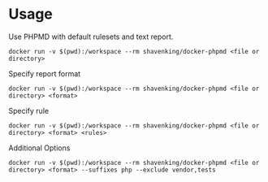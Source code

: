 # Usage

Use PHPMD with default rulesets and text report.

`docker run -v $(pwd):/workspace --rm shavenking/docker-phpmd <file or directory>`

Specify report format

`docker run -v $(pwd):/workspace --rm shavenking/docker-phpmd <file or directory> <format>`

Specify rule

`docker run -v $(pwd):/workspace --rm shavenking/docker-phpmd <file or directory> <format> <rules>`

Additional Options

`docker run -v $(pwd):/workspace --rm shavenking/docker-phpmd <file or directory> <format> --suffixes php --exclude vendor,tests`
